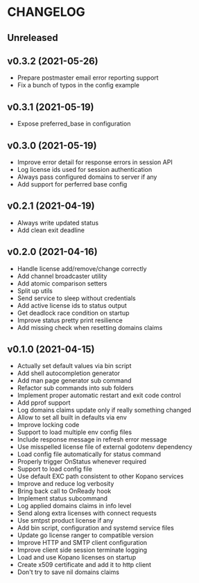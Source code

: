 # CHANGELOG

## Unreleased



## v0.3.2 (2021-05-26)

- Prepare postmaster email error reporting support
- Fix a bunch of typos in the config example


## v0.3.1 (2021-05-19)

- Expose preferred_base in configuration


## v0.3.0 (2021-05-19)

- Improve error detail for response errors in session API
- Log license ids used for session authentication
- Always pass configured domains to server if any
- Add support for perferred base config


## v0.2.1 (2021-04-19)

- Always write updated status
- Add clean exit deadline


## v0.2.0 (2021-04-16)

- Handle license add/remove/change correctly
- Add channel broadcaster utility
- Add atomic comparison setters
- Split up utils
- Send service to sleep without credentials
- Add active license ids to status output
- Get deadlock race condition on startup
- Improve status pretty print resilience
- Add missing check when resetting domains claims


## v0.1.0 (2021-04-15)

- Actually set default values via bin script
- Add shell autocompletion generator
- Add man page generator sub command
- Refactor sub commands into sub folders
- Implement proper automatic restart and exit code control
- Add pprof support
- Log domains claims update only if really something changed
- Allow to set all built in defaults via env
- Improve locking code
- Support to load multiple env config files
- Include response message in refresh error message
- Use misspelled license file of external godotenv dependency
- Load config file automatically for status command
- Properly trigger OnStatus whenever required
- Support to load config file
- Use default EXC path consistent to other Kopano services
- Improve and reduce log verbosity
- Bring back call to OnReady hook
- Implement status subcommand
- Log applied domains claims in info level
- Send along extra licenses with connect requests
- Use smtpst product license if any
- Add bin script, configuration and systemd service files
- Update go license ranger to compatible version
- Improve HTTP and SMTP client configuration
- Improve client side session terminate logging
- Load and use Kopano licenses on startup
- Create x509 certificate and add it to http client
- Don't try to save nil domains claims

